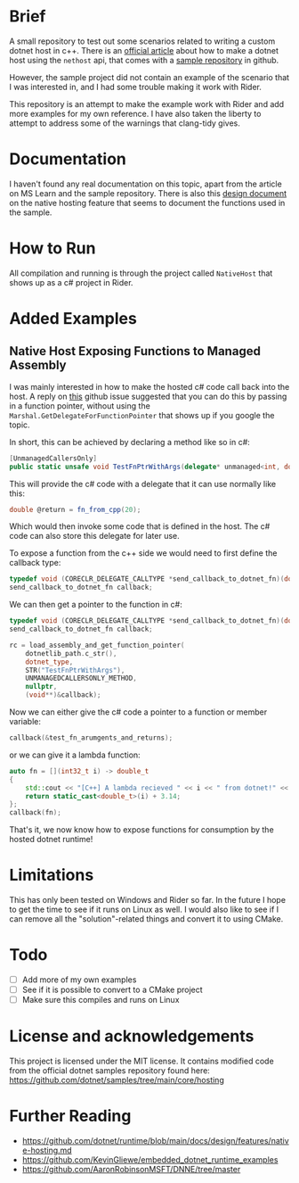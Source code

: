 # Brief

A small repository to test out some scenarios related to writing a custom dotnet host in c++. There is an [official article](https://learn.microsoft.com/en-us/dotnet/core/tutorials/netcore-hosting)
about how to make a dotnet host using the `nethost` api, that comes with a [sample repository](https://github.com/dotnet/samples/tree/main/core/hosting) in github.

However, the sample project did not contain an example of the scenario that I was interested in, and I had some trouble making it work with Rider.

This repository is an attempt to make the example work with Rider and add more examples for my own reference. I have also taken the liberty to attempt to address 
some of the warnings that clang-tidy gives.

# Documentation

I haven't found any real documentation on this topic, apart from the article on MS Learn and the sample repository. There is also this [design document](https://github.com/dotnet/runtime/blob/main/docs/design/features/native-hosting.md)
on the native hosting feature that seems to document the functions used in the sample.

# How to Run

All compilation and running is through the project called `NativeHost` that shows up as a c# project in Rider.

# Added Examples

## Native Host Exposing Functions to Managed Assembly

I was mainly interested in how to make the hosted c# code call back into the host. A reply on [this](https://github.com/dotnet/runtime/issues/41319) github issue
suggested that you can do this by passing in a function pointer, without using the `Marshal.GetDelegateForFunctionPointer` that shows up if you google the topic.

In short, this can be achieved by declaring a method like so in c#:

```csharp
[UnmanagedCallersOnly]
public static unsafe void TestFnPtrWithArgs(delegate* unmanaged<int, double> fn_from_cpp) { ... }
```

This will provide the c# code with a delegate that it can use normally like this:

```csharp
double @return = fn_from_cpp(20);
```

Which would then invoke some code that is defined in the host. The c# code can also store this delegate for later use.

To expose a function from the c++ side we would need to first define the callback type:

```c++
typedef void (CORECLR_DELEGATE_CALLTYPE *send_callback_to_dotnet_fn)(double_t(*fn)(int32_t));
send_callback_to_dotnet_fn callback;
```

We can then get a pointer to the function in c#:

```c++
typedef void (CORECLR_DELEGATE_CALLTYPE *send_callback_to_dotnet_fn)(double_t(*fn)(int32_t));
send_callback_to_dotnet_fn callback;

rc = load_assembly_and_get_function_pointer(
    dotnetlib_path.c_str(),
    dotnet_type,
    STR("TestFnPtrWithArgs"),
    UNMANAGEDCALLERSONLY_METHOD,
    nullptr,
    (void**)&callback);
```

Now we can either give the c# code a pointer to a function or member variable:

```c++
callback(&test_fn_arumgents_and_returns);
```

or we can give it a lambda function:

```c++
auto fn = [](int32_t i) -> double_t
{
    std::cout << "[C++] A lambda recieved " << i << " from dotnet!" << std::endl;
    return static_cast<double_t>(i) + 3.14;
}; 
callback(fn);
```

That's it, we now know how to expose functions for consumption by the hosted dotnet runtime!


# Limitations

This has only been tested on Windows and Rider so far. In the future I hope to get the time to see if it runs on Linux as well. I would also like to see if I 
can remove all the "solution"-related things and convert it to using CMake.

# Todo

- [ ] Add more of my own examples
- [ ] See if it is possible to convert to a CMake project
- [ ] Make sure this compiles and runs on Linux

# License and acknowledgements 

This project is licensed under the MIT license. It contains modified code from the official dotnet samples repository found here:
https://github.com/dotnet/samples/tree/main/core/hosting

# Further Reading

- https://github.com/dotnet/runtime/blob/main/docs/design/features/native-hosting.md
- https://github.com/KevinGliewe/embedded_dotnet_runtime_examples
- https://github.com/AaronRobinsonMSFT/DNNE/tree/master